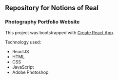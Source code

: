 
## Repository for Notions of Real
### Photography Portfolio Website


This project was bootstrapped with [Create React App](https://github.com/facebook/create-react-app).

Technology used:
<ul>
  <li>ReactJS</li>
  <li>HTML</li>
  <li>CSS</li>
  <li>JavaScript</li>
  <li>Adobe Photoshop</li>
</ul>

